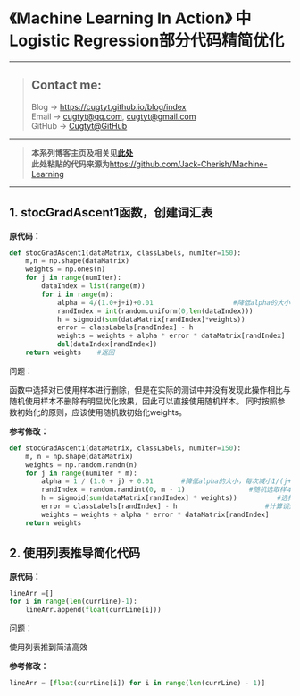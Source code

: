 # 《Machine Learning In Action》 中Logistic Regression部分代码精简优化 

---
> ## Contact me:
> Blog -> <https://cugtyt.github.io/blog/index>  
> Email -> <cugtyt@qq.com>, <cugtyt@gmail.com>  
> GitHub -> [Cugtyt@GitHub](https://github.com/Cugtyt)

---

> **本系列博客主页及相关见**[**此处**](https://github.com/Cugtyt/blog/ml-in-action/index)  
> **此处粘贴的代码来源为**<https://github.com/Jack-Cherish/Machine-Learning>

---


## 1. stocGradAscent1函数，创建词汇表

**原代码：**

``` python
def stocGradAscent1(dataMatrix, classLabels, numIter=150):
    m,n = np.shape(dataMatrix)                                                #返回dataMatrix的大小。m为行数,n为列数。
    weights = np.ones(n)                                                       #参数初始化
    for j in range(numIter):
        dataIndex = list(range(m))
        for i in range(m):
            alpha = 4/(1.0+j+i)+0.01                    #降低alpha的大小，每次减小1/(j+i)。
            randIndex = int(random.uniform(0,len(dataIndex)))                #随机选取样本
            h = sigmoid(sum(dataMatrix[randIndex]*weights))                    #选择随机选取的一个样本，计算h
            error = classLabels[randIndex] - h                                 #计算误差
            weights = weights + alpha * error * dataMatrix[randIndex]       #更新回归系数
            del(dataIndex[randIndex])                                         #删除已经使用的样本
    return weights    #返回
```

问题：  

函数中选择对已使用样本进行删除，但是在实际的测试中并没有发现此操作相比与随机使用样本不删除有明显优化效果，因此可以直接使用随机样本。
同时按照参数初始化的原则，应该使用随机数初始化weights。

**参考修改：**

``` python
def stocGradAscent1(dataMatrix, classLabels, numIter=150):
    m, n = np.shape(dataMatrix)
    weights = np.random.randn(n)                                                
    for j in range(numIter * m):                                           
        alpha = 1 / (1.0 + j) + 0.01       #降低alpha的大小，每次减小1/(j+i)。
        randIndex = random.randint(0, m - 1)                #随机选取样本
        h = sigmoid(sum(dataMatrix[randIndex] * weights))          #选择随机选取的一个样本，计算h
        error = classLabels[randIndex] - h                      #计算误差
        weights = weights + alpha * error * dataMatrix[randIndex]       #更新回归系数
    return weights
```

## 2. 使用列表推导简化代码

**原代码：**

``` python
lineArr =[]
for i in range(len(currLine)-1):
    lineArr.append(float(currLine[i]))
```

问题：  

使用列表推到简洁高效

**参考修改：**

``` python
lineArr = [float(currLine[i]) for i in range(len(currLine) - 1)]
```